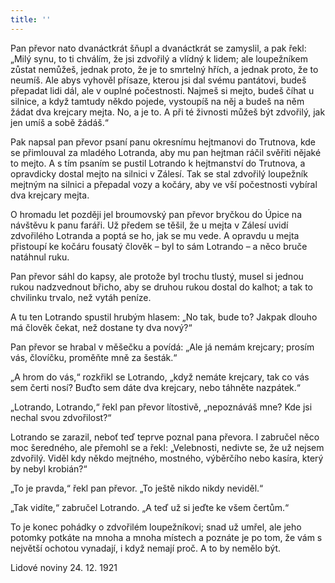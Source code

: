 ```yaml
---
title: ''
---
```


Pan převor nato dvanáctkrát šňupl a dvanáctkrát se zamyslil, a pak řekl: „Milý synu, to ti chválím, že jsi zdvořilý a vlídný k lidem; ale loupežníkem zůstat nemůžeš, jednak proto, že je to smrtelný hřích, a jednak proto, že to neumíš. Ale abys vyhověl přísaze, kterou jsi dal svému pantátovi, budeš přepadat lidi dál, ale v ouplné počestnosti. Najmeš si mejto, budeš číhat u silnice, a když tamtudy někdo pojede, vystoupíš na něj a budeš na něm žádat dva krejcary mejta. No, a je to. A při té živnosti můžeš být zdvořilý, jak jen umíš a sobě žádáš.“

Pak napsal pan převor psaní panu okresnímu hejtmanovi do Trutnova, kde se přimlouval za mladého Lotranda, aby mu pan hejtman ráčil svěřiti nějaké to mejto. A s tím psaním se pustil Lotrando k hejtmanství do Trutnova, a opravdicky dostal mejto na silnici v Zálesí. Tak se stal zdvořilý loupežník mejtným na silnici a přepadal vozy a kočáry, aby ve vší počestnosti vybíral dva krejcary mejta.

O hromadu let později jel broumovský pan převor bryčkou do Úpice na návštěvu k panu faráři. Už předem se těšil, že u mejta v Zálesí uvidí zdvořilého Lotranda a poptá se ho, jak se mu vede. A opravdu u mejta přistoupí ke kočáru fousatý člověk – byl to sám Lotrando – a něco bruče natáhnul ruku.

Pan převor sáhl do kapsy, ale protože byl trochu tlustý, musel si jednou rukou nadzvednout břicho, aby se druhou rukou dostal do kalhot; a tak to chvilinku trvalo, než vytáh peníze.

A tu ten Lotrando spustil hrubým hlasem: „No tak, bude to? Jakpak dlouho má člověk čekat, než dostane ty dva nový?“

Pan převor se hrabal v měšečku a povídá: „Ale já nemám krejcary; prosím vás, človíčku, proměňte mně za šesták.“

„A hrom do vás,“ rozkřikl se Lotrando, „když nemáte krejcary, tak co vás sem čerti nosí? Buďto sem dáte dva krejcary, nebo táhněte nazpátek.“

„Lotrando, Lotrando,“ řekl pan převor lítostivě, „nepoznáváš mne? Kde jsi nechal svou zdvořilost?“

Lotrando se zarazil, neboť teď teprve poznal pana převora. I zabručel něco moc šeredného, ale přemohl se a řekl: „Velebnosti, nedivte se, že už nejsem zdvořilý. Viděl kdy někdo mejtného, mostného, výběrčího nebo kasíra, který by nebyl krobián?“

„To je pravda,“ řekl pan převor. „To ještě nikdo nikdy neviděl.“

„Tak vidíte,“ zabručel Lotrando. „A teď už si jeďte ke všem čertům.“

To je konec pohádky o zdvořilém loupežníkovi; snad už umřel, ale jeho potomky potkáte na mnoha a mnoha místech a poznáte je po tom, že vám s největší ochotou vynadají, i když nemají proč. A to by nemělo být.

Lidové noviny 24. 12. 1921
